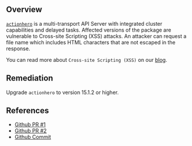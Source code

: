 ## Overview
[`actionhero`](https://www.npmjs.com/package/actionhero) is a multi-transport API Server with integrated cluster capabilities and delayed tasks.
Affected versions of the package are vulnerable to Cross-site Scripting (XSS) attacks. An attacker can request a file name which includes HTML characters that are not escaped in the response.

You can read more about `Cross-site Scripting (XSS)` on our [blog](https://snyk.io/blog/marked-xss-vulnerability/).

## Remediation
Upgrade `actionhero` to version 15.1.2 or higher.

## References
- [Github PR #1](https://github.com/actionhero/actionhero/pull/972)
- [Github PR #2](https://github.com/actionhero/actionhero/pull/971)
- [Github Commit](https://github.com/actionhero/actionhero/commit/f9f5d92f7c50a6dad38f558bd0a207b18e3580c1)
